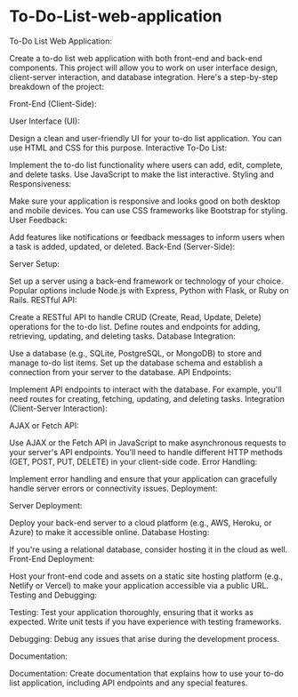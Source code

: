 # To-Do-List-web-application
To-Do List Web Application:

Create a to-do list web application with both front-end and back-end components. This project will allow you to work on user interface design, client-server interaction, and database integration. Here's a step-by-step breakdown of the project:

Front-End (Client-Side):

User Interface (UI):

Design a clean and user-friendly UI for your to-do list application. You can use HTML and CSS for this purpose.
Interactive To-Do List:

Implement the to-do list functionality where users can add, edit, complete, and delete tasks. Use JavaScript to make the list interactive.
Styling and Responsiveness:

Make sure your application is responsive and looks good on both desktop and mobile devices. You can use CSS frameworks like Bootstrap for styling.
User Feedback:

Add features like notifications or feedback messages to inform users when a task is added, updated, or deleted.
Back-End (Server-Side):

Server Setup:

Set up a server using a back-end framework or technology of your choice. Popular options include Node.js with Express, Python with Flask, or Ruby on Rails.
RESTful API:

Create a RESTful API to handle CRUD (Create, Read, Update, Delete) operations for the to-do list. Define routes and endpoints for adding, retrieving, updating, and deleting tasks.
Database Integration:

Use a database (e.g., SQLite, PostgreSQL, or MongoDB) to store and manage to-do list items. Set up the database schema and establish a connection from your server to the database.
API Endpoints:

Implement API endpoints to interact with the database. For example, you'll need routes for creating, fetching, updating, and deleting tasks.
Integration (Client-Server Interaction):

AJAX or Fetch API:

Use AJAX or the Fetch API in JavaScript to make asynchronous requests to your server's API endpoints. You'll need to handle different HTTP methods (GET, POST, PUT, DELETE) in your client-side code.
Error Handling:

Implement error handling and ensure that your application can gracefully handle server errors or connectivity issues.
Deployment:

Server Deployment:

Deploy your back-end server to a cloud platform (e.g., AWS, Heroku, or Azure) to make it accessible online.
Database Hosting:

If you're using a relational database, consider hosting it in the cloud as well.
Front-End Deployment:

Host your front-end code and assets on a static site hosting platform (e.g., Netlify or Vercel) to make your application accessible via a public URL.
Testing and Debugging:

Testing: Test your application thoroughly, ensuring that it works as expected. Write unit tests if you have experience with testing frameworks.

Debugging: Debug any issues that arise during the development process.

Documentation:

Documentation: Create documentation that explains how to use your to-do list application, including API endpoints and any special features.
